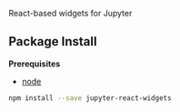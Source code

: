 React-based widgets for Jupyter

Package Install
---------------

**Prerequisites**
- [node](http://nodejs.org/)

```bash
npm install --save jupyter-react-widgets
```
